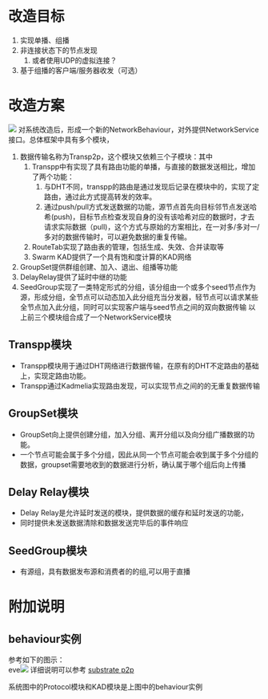 # 改造目标
1. 实现单播、组播
2. 非连接状态下的节点发现
   1. 或者使用UDP的虚拟连接？
3. 基于组播的客户端/服务器收发（可选）

# 改造方案
![](network_top.png)
对系统改造后，形成一个新的NetworkBehaviour，对外提供NetworkService接口。总体框架中具有多个模块，
1. 数据传输名称为Transp2p，这个模块又依赖三个子模块：其中
    1. Transpp中有实现了具有路由功能的单播，与直接的数据发送相比，增加了两个功能：
       1. 与DHT不同，transpp的路由是通过发现后记录在模块中的，实现了定路由，通过此方式提高转发的效率。
       2. 通过push/pull方式发送数据的功能，源节点首先向目标邻节点发送哈希(push)，目标节点检查发现自身的没有该哈希对应的数据时，才去请求实际数据（pull)，这个方式与原始的方案相比，在一对多/多对一/多对的数据传输时，可以避免数据的重复传输。
    2. RouteTab实现了路由表的管理，包括生成、失效、合并读取等
    3. Swarm KAD提供了一个具有饱和度计算的KAD网络
2. GroupSet提供群组创建、加入、退出、组播等功能
3. DelayRelay提供了延时中继的功能
4. SeedGroup实现了一类特定形式的分组，该分组由一个或多个seed节点作为源，形成分组，全节点可以动态加入此分组充当分发器，轻节点可以请求某些全节点加入此分组，同时可以实现客户端与seed节点之间的双向数据传输
以上前三个模块组合成了一个NetworkService模块
## Transpp模块
* Transpp模块用于通过DHT网络进行数据传输，在原有的DHT不定路由的基础上，实现定路由功能。
* Transpp通过Kadmelia实现路由发现，可以实现节点之间的的无重复数据传输
## GroupSet模块
* GroupSet向上提供创建分组，加入分组、离开分组以及向分组广播数据的功能。
* 一个节点可能会属于多个分组，因此从同一个节点可能会收到属于多个分组的数据，groupset需要地收到的数据进行分析，确认属于哪个组后向上传播
## Delay Relay模块
* Delay Relay是允许延时发送的模块，提供数据的缓存和延时发送的功能，
* 同时提供未发送数据清除和数据发送完毕后的事件响应
## SeedGroup模块
* 有源组，具有数据发布源和消费者的的组,可以用于直播

# 附加说明
## behaviour实例
参考如下的图示：  
eve![](../../Substrate代码研究/libp2p研究/behaviour_run.png)
详细说明可以参考 [substrate p2p](../../Substrate代码研究/substrate框架分析/../libp2p研究/libp2p-behaviour.md)

系统图中的Protocol模块和KAD模块是上图中的behaviour实例